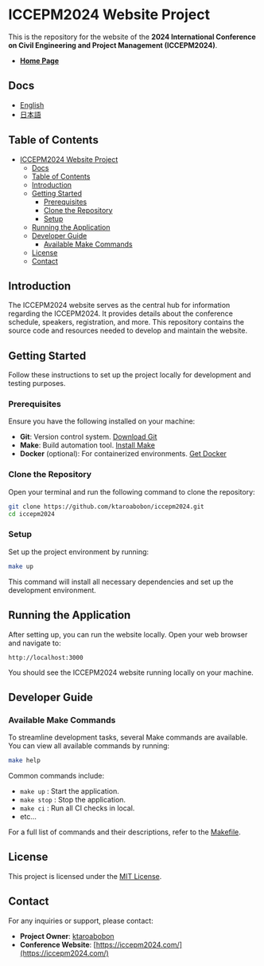 # ICCEPM2024 Website Project

This is the repository for the website of the **2024 International Conference on Civil Engineering and Project Management (ICCEPM2024)**.

- **[Home Page](https://iccepm2024.com/)**

## Docs

- [English](README.md)
- [日本語](README.ja.md)

## Table of Contents

- [ICCEPM2024 Website Project](#iccepm2024-website-project)
  - [Docs](#docs)
  - [Table of Contents](#table-of-contents)
  - [Introduction](#introduction)
  - [Getting Started](#getting-started)
    - [Prerequisites](#prerequisites)
    - [Clone the Repository](#clone-the-repository)
    - [Setup](#setup)
  - [Running the Application](#running-the-application)
  - [Developer Guide](#developer-guide)
    - [Available Make Commands](#available-make-commands)
  - [License](#license)
  - [Contact](#contact)

## Introduction

The ICCEPM2024 website serves as the central hub for information regarding the ICCEPM2024. It provides details about the conference schedule, speakers, registration, and more. This repository contains the source code and resources needed to develop and maintain the website.

## Getting Started

Follow these instructions to set up the project locally for development and testing purposes.

### Prerequisites

Ensure you have the following installed on your machine:

- **Git**: Version control system. [Download Git](https://git-scm.com/downloads)
- **Make**: Build automation tool. [Install Make](https://www.gnu.org/software/make/)
- **Docker** (optional): For containerized environments. [Get Docker](https://www.docker.com/get-started)

### Clone the Repository

Open your terminal and run the following command to clone the repository:

```bash
git clone https://github.com/ktaroabobon/iccepm2024.git
cd iccepm2024
```

### Setup

Set up the project environment by running:

```bash
make up
```

This command will install all necessary dependencies and set up the development environment.

## Running the Application

After setting up, you can run the website locally. Open your web browser and navigate to:

```
http://localhost:3000
```

You should see the ICCEPM2024 website running locally on your machine.

## Developer Guide

### Available Make Commands

To streamline development tasks, several Make commands are available. You can view all available commands by running:

```bash
make help
```

Common commands include:

- `make up` : Start the application.
- `make stop` : Stop the application.
- `make ci` : Run all CI checks in local.
- etc...

For a full list of commands and their descriptions, refer to the [Makefile](Makefile).

## License

This project is licensed under the [MIT License](LICENSE).

## Contact

For any inquiries or support, please contact:

- **Project Owner**: [ktaroabobon](https://github.com/ktaroabobon)
- **Conference Website**: [https://iccepm2024.com/](https://iccepm2024.com/)

```

```

